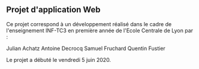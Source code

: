 ## Projet d'application Web

Ce projet correspond à un développement réalisé dans le cadre de l'enseignement INF-TC3 en première année de l'Ecole Centrale de Lyon par :

Julian Achatz
Antoine Decrocq
Samuel Fruchard
Quentin Fustier

Le projet a débuté le vendredi 5 juin 2020.